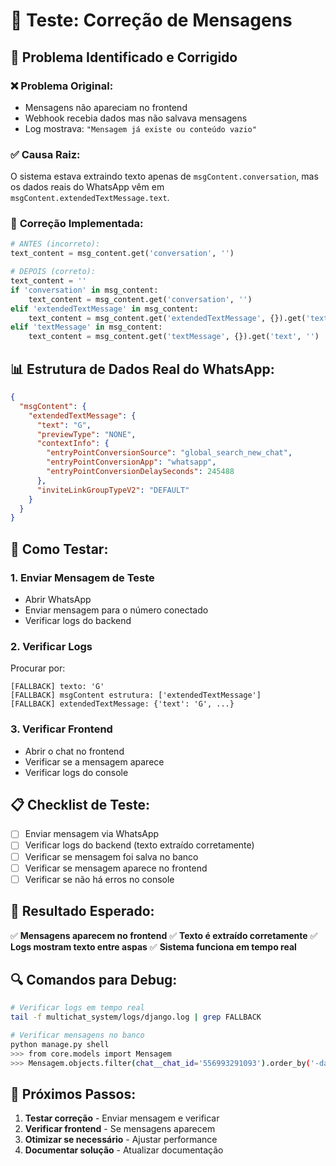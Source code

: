 # 🧪 Teste: Correção de Mensagens

## 🔧 Problema Identificado e Corrigido

### ❌ **Problema Original:**
- Mensagens não apareciam no frontend
- Webhook recebia dados mas não salvava mensagens
- Log mostrava: `"Mensagem já existe ou conteúdo vazio"`

### ✅ **Causa Raiz:**
O sistema estava extraindo texto apenas de `msgContent.conversation`, mas os dados reais do WhatsApp vêm em `msgContent.extendedTextMessage.text`.

### 🔧 **Correção Implementada:**

```python
# ANTES (incorreto):
text_content = msg_content.get('conversation', '')

# DEPOIS (correto):
text_content = ''
if 'conversation' in msg_content:
    text_content = msg_content.get('conversation', '')
elif 'extendedTextMessage' in msg_content:
    text_content = msg_content.get('extendedTextMessage', {}).get('text', '')
elif 'textMessage' in msg_content:
    text_content = msg_content.get('textMessage', {}).get('text', '')
```

## 📊 **Estrutura de Dados Real do WhatsApp:**

```json
{
  "msgContent": {
    "extendedTextMessage": {
      "text": "G",
      "previewType": "NONE",
      "contextInfo": {
        "entryPointConversionSource": "global_search_new_chat",
        "entryPointConversionApp": "whatsapp",
        "entryPointConversionDelaySeconds": 245488
      },
      "inviteLinkGroupTypeV2": "DEFAULT"
    }
  }
}
```

## 🧪 **Como Testar:**

### 1. **Enviar Mensagem de Teste**
- Abrir WhatsApp
- Enviar mensagem para o número conectado
- Verificar logs do backend

### 2. **Verificar Logs**
Procurar por:
```
[FALLBACK] texto: 'G'
[FALLBACK] msgContent estrutura: ['extendedTextMessage']
[FALLBACK] extendedTextMessage: {'text': 'G', ...}
```

### 3. **Verificar Frontend**
- Abrir o chat no frontend
- Verificar se a mensagem aparece
- Verificar logs do console

## 📋 **Checklist de Teste:**

- [ ] Enviar mensagem via WhatsApp
- [ ] Verificar logs do backend (texto extraído corretamente)
- [ ] Verificar se mensagem foi salva no banco
- [ ] Verificar se mensagem aparece no frontend
- [ ] Verificar se não há erros no console

## 🎯 **Resultado Esperado:**

✅ **Mensagens aparecem no frontend**
✅ **Texto é extraído corretamente**
✅ **Logs mostram texto entre aspas**
✅ **Sistema funciona em tempo real**

## 🔍 **Comandos para Debug:**

```bash
# Verificar logs em tempo real
tail -f multichat_system/logs/django.log | grep FALLBACK

# Verificar mensagens no banco
python manage.py shell
>>> from core.models import Mensagem
>>> Mensagem.objects.filter(chat__chat_id='556993291093').order_by('-data_envio')[:5]
```

## 📝 **Próximos Passos:**

1. **Testar correção** - Enviar mensagem e verificar
2. **Verificar frontend** - Se mensagens aparecem
3. **Otimizar se necessário** - Ajustar performance
4. **Documentar solução** - Atualizar documentação 